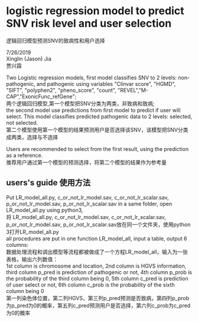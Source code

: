 # logistic regression model to predict SNV risk level and user selection 
逻辑回归模型预测SNV的致病性和用户选择

7/26/2019  
Xinglin (Jason) Jia  
贾兴霖  

Two Logistic regression models, first model classifies SNV to 2 levels: non-pathogenic, and pathogenic
using variables "Clinvar score", "HGMD", "SIFT", "polyphen2", "pheno_score", "count", "REVEL","M-CAP”,”ExonicFunc_refGene";  
两个逻辑回归模型,第一个模型把SNV分类为两类，非致病和致病;  
the second model use predictions from first model to predict if user will select. This model classifies predicted pathogenic data to 2 levels: selected, not selected.  
第二个模型使用第一个模型的结果预测用户是否选择该SNV，该模型把SNV分类成两类，选择与不选择  


Users are recommended to select from the first result, using the prediction as a reference.  
推荐用户通过第一个模型的预测选择，将第二个模型的结果作为参考量  


## users's guide 使用方法 
Put LR_model_all.py, c_or_not_lr_model.sav, c_or_not_lr_scalar.sav, p_or_not_lr_model.sav, p_or_not_lr_scalar.sav in a same folder, open LR_model_all.py using python3,  
将 LR_model_all.py, c_or_not_lr_model.sav, c_or_not_lr_scalar.sav, p_or_not_lr_model.sav, p_or_not_lr_scalar.sav放在同一个文件夹，使用python 3打开LR_model_all.py  
all procedures are put in one function LR_model_all, input a table, output 6 columns:  
数据处理流程和调出模型等流程都被做成了一个方程LR_model_all，输入为一张表格，输出六列数值：  
1st column is chromosome and location, 2nd column is HGVS information, third column p_pred is prediction of pathogenic or not, 4th column p_prob is the probability of the third column being 0, 5th column c_pred is prediction of user select or not, 6th column c_prob is the probability of the sixth column being 0  
第一列染色体位置，第二列HGVS，第三列p_pred预测是否致病，第四列p_prob为p_pred为0的概率，第五列c_pred预测用户是否选择，第六列c_prob为c_pred为0的概率
